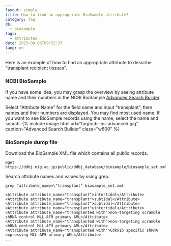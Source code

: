 ```yaml
---
layout: simple
title: How to find an appropriate BioSample attribute?
category: faq
db:
  - biosample
tags:
  - attributes
date: 2023-09-06T09:52:37
lang: en
---
```


Here is an example of how to find an appropriate attribute to describe "transplant recipient tissues".

### NCBI BioSample

If you have some idea, you may grasp the overview by seeing attribute name and their numbers in the NCBI BioSample [Advanced Search Builder](https://www.ncbi.nlm.nih.gov/biosample/advanced).

Select "Attribute Name" for the field name and input "transplant", then names and their numbers are displayed. You may find most used name. If you want to see BioSample records using the name, select the name and search.
{% include image.html url="faq/ncbi-bs-advanced.jpg" caption="Advanced Search Builder" class="w600" %}

### BioSample dump file

Download the BioSample XML file which contains all public records.

```
wget https://ddbj.nig.ac.jp/public/ddbj_database/biosample/biosample_set.xml.gz
```

Search attribute names and values by using grep.
```
grep "attribute_name=\"transplant" biosample_set.xml

<Attribute attribute_name="transplant">intertidal</Attribute>
<Attribute attribute_name="transplant">subtidal</Attribute>
<Attribute attribute_name="transplant">subtidal</Attribute>
<Attribute attribute_name="transplant">intertidal</Attribute>
<Attribute attribute_name="transplanted with">non-targeting scramble shRNA control MLL-AF9 primary AML</Attribute>
<Attribute attribute_name="transplanted with">non-targeting scramble shRNA control MLL-AF9 primary AML</Attribute>
<Attribute attribute_name="transplanted with">Cdkn1b specific shRNA expressing MLL-AF9 primary AML</Attribute>
...
```